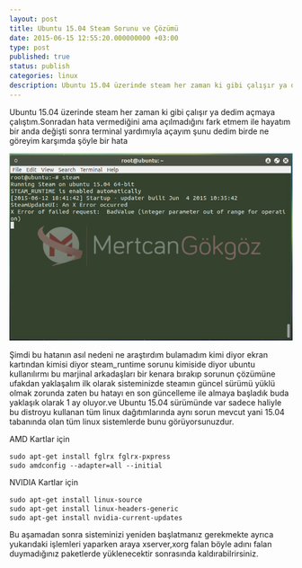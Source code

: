 ```yaml
---
layout: post
title: Ubuntu 15.04 Steam Sorunu ve Çözümü
date: 2015-06-15 12:55:20.000000000 +03:00
type: post
published: true
status: publish
categories: linux
description: Ubuntu 15.04 üzerinde steam her zaman ki gibi çalışır ya dedim açmaya çalıştım.Sonradan hata vermediğini ama açılmadığını fark etmem ile
---
```


Ubuntu 15.04 üzerinde steam her zaman ki gibi çalışır ya dedim açmaya çalıştım.Sonradan hata vermediğini ama açılmadığını fark etmem ile hayatım bir anda değişti sonra terminal yardımıyla açayım şunu dedim birde ne göreyim karşımda şöyle bir hata

![steamubuntuhatagorsel](/assets/steamubuntuhatagorsel.png)

Şimdi bu hatanın asıl nedeni ne araştırdım bulamadım kimi diyor ekran kartından kimisi diyor steam\_runtime sorunu kimiside diyor ubuntu kullanılırmı bu marjinal arkadaşları bir kenara bırakıp sorunun çözümüne ufakdan yaklaşalım ilk olarak sisteminizde steamın güncel sürümü yüklü olmak zorunda zaten bu hatayı en son güncelleme ile almaya başladık buda yaklaşık olarak 1 ay oluyor.ve Ubuntu 15.04 sürümünde var sadece haliyle bu distroyu kullanan tüm linux dağıtımlarında aynı sorun mevcut yani 15.04 tabanında olan tüm linux sistemlerde bunu görüyorsunuzdur.

AMD Kartlar için

    sudo apt-get install fglrx fglrx-pxpress
    sudo amdconfig --adapter=all --initial

NVIDIA Kartlar için

    sudo apt-get install linux-source
    sudo apt-get install linux-headers-generic
    sudo apt-get install nvidia-current-updates

Bu aşamadan sonra sisteminizi yeniden başlatmanız gerekmekte ayrıca yukarıdaki işlemleri yaparken araya xserver,xorg falan böyle adını falan duymadığınız paketlerde yüklenecektir sonrasında kaldırabilrirsiniz.
